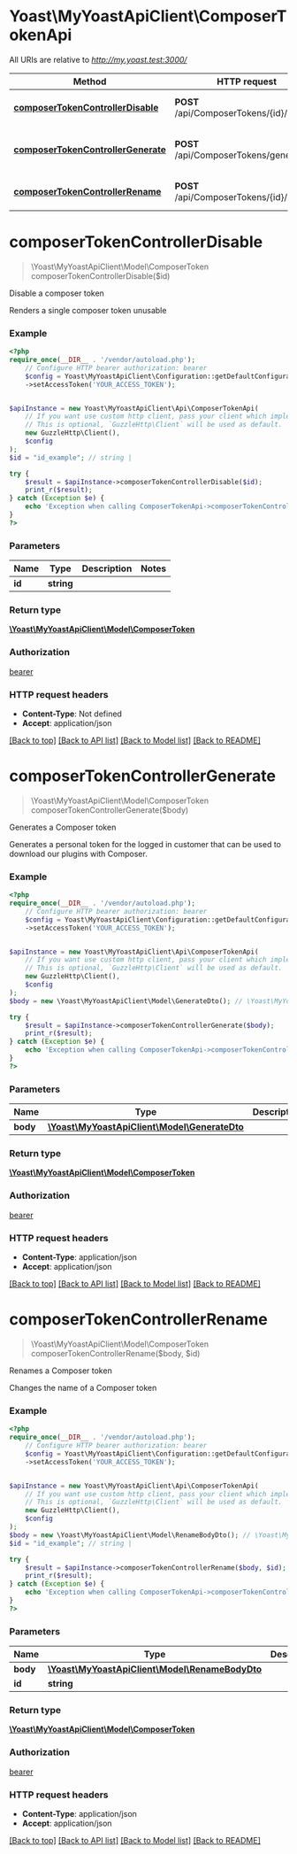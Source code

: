 # Yoast\MyYoastApiClient\ComposerTokenApi

All URIs are relative to *http://my.yoast.test:3000/*

Method | HTTP request | Description
------------- | ------------- | -------------
[**composerTokenControllerDisable**](ComposerTokenApi.md#composertokencontrollerdisable) | **POST** /api/ComposerTokens/{id}/delete | Disable a composer token
[**composerTokenControllerGenerate**](ComposerTokenApi.md#composertokencontrollergenerate) | **POST** /api/ComposerTokens/generate | Generates a Composer token
[**composerTokenControllerRename**](ComposerTokenApi.md#composertokencontrollerrename) | **POST** /api/ComposerTokens/{id}/rename | Renames a Composer token

# **composerTokenControllerDisable**
> \Yoast\MyYoastApiClient\Model\ComposerToken composerTokenControllerDisable($id)

Disable a composer token

Renders a single composer token unusable

### Example
```php
<?php
require_once(__DIR__ . '/vendor/autoload.php');
    // Configure HTTP bearer authorization: bearer
    $config = Yoast\MyYoastApiClient\Configuration::getDefaultConfiguration()
    ->setAccessToken('YOUR_ACCESS_TOKEN');


$apiInstance = new Yoast\MyYoastApiClient\Api\ComposerTokenApi(
    // If you want use custom http client, pass your client which implements `GuzzleHttp\ClientInterface`.
    // This is optional, `GuzzleHttp\Client` will be used as default.
    new GuzzleHttp\Client(),
    $config
);
$id = "id_example"; // string | 

try {
    $result = $apiInstance->composerTokenControllerDisable($id);
    print_r($result);
} catch (Exception $e) {
    echo 'Exception when calling ComposerTokenApi->composerTokenControllerDisable: ', $e->getMessage(), PHP_EOL;
}
?>
```

### Parameters

Name | Type | Description  | Notes
------------- | ------------- | ------------- | -------------
 **id** | **string**|  |

### Return type

[**\Yoast\MyYoastApiClient\Model\ComposerToken**](../Model/ComposerToken.md)

### Authorization

[bearer](../../README.md#bearer)

### HTTP request headers

 - **Content-Type**: Not defined
 - **Accept**: application/json

[[Back to top]](#) [[Back to API list]](../../README.md#documentation-for-api-endpoints) [[Back to Model list]](../../README.md#documentation-for-models) [[Back to README]](../../README.md)

# **composerTokenControllerGenerate**
> \Yoast\MyYoastApiClient\Model\ComposerToken composerTokenControllerGenerate($body)

Generates a Composer token

Generates a personal token for the logged in customer that can be used to download our plugins with Composer.

### Example
```php
<?php
require_once(__DIR__ . '/vendor/autoload.php');
    // Configure HTTP bearer authorization: bearer
    $config = Yoast\MyYoastApiClient\Configuration::getDefaultConfiguration()
    ->setAccessToken('YOUR_ACCESS_TOKEN');


$apiInstance = new Yoast\MyYoastApiClient\Api\ComposerTokenApi(
    // If you want use custom http client, pass your client which implements `GuzzleHttp\ClientInterface`.
    // This is optional, `GuzzleHttp\Client` will be used as default.
    new GuzzleHttp\Client(),
    $config
);
$body = new \Yoast\MyYoastApiClient\Model\GenerateDto(); // \Yoast\MyYoastApiClient\Model\GenerateDto | 

try {
    $result = $apiInstance->composerTokenControllerGenerate($body);
    print_r($result);
} catch (Exception $e) {
    echo 'Exception when calling ComposerTokenApi->composerTokenControllerGenerate: ', $e->getMessage(), PHP_EOL;
}
?>
```

### Parameters

Name | Type | Description  | Notes
------------- | ------------- | ------------- | -------------
 **body** | [**\Yoast\MyYoastApiClient\Model\GenerateDto**](../Model/GenerateDto.md)|  |

### Return type

[**\Yoast\MyYoastApiClient\Model\ComposerToken**](../Model/ComposerToken.md)

### Authorization

[bearer](../../README.md#bearer)

### HTTP request headers

 - **Content-Type**: application/json
 - **Accept**: application/json

[[Back to top]](#) [[Back to API list]](../../README.md#documentation-for-api-endpoints) [[Back to Model list]](../../README.md#documentation-for-models) [[Back to README]](../../README.md)

# **composerTokenControllerRename**
> \Yoast\MyYoastApiClient\Model\ComposerToken composerTokenControllerRename($body, $id)

Renames a Composer token

Changes the name of a Composer token

### Example
```php
<?php
require_once(__DIR__ . '/vendor/autoload.php');
    // Configure HTTP bearer authorization: bearer
    $config = Yoast\MyYoastApiClient\Configuration::getDefaultConfiguration()
    ->setAccessToken('YOUR_ACCESS_TOKEN');


$apiInstance = new Yoast\MyYoastApiClient\Api\ComposerTokenApi(
    // If you want use custom http client, pass your client which implements `GuzzleHttp\ClientInterface`.
    // This is optional, `GuzzleHttp\Client` will be used as default.
    new GuzzleHttp\Client(),
    $config
);
$body = new \Yoast\MyYoastApiClient\Model\RenameBodyDto(); // \Yoast\MyYoastApiClient\Model\RenameBodyDto | 
$id = "id_example"; // string | 

try {
    $result = $apiInstance->composerTokenControllerRename($body, $id);
    print_r($result);
} catch (Exception $e) {
    echo 'Exception when calling ComposerTokenApi->composerTokenControllerRename: ', $e->getMessage(), PHP_EOL;
}
?>
```

### Parameters

Name | Type | Description  | Notes
------------- | ------------- | ------------- | -------------
 **body** | [**\Yoast\MyYoastApiClient\Model\RenameBodyDto**](../Model/RenameBodyDto.md)|  |
 **id** | **string**|  |

### Return type

[**\Yoast\MyYoastApiClient\Model\ComposerToken**](../Model/ComposerToken.md)

### Authorization

[bearer](../../README.md#bearer)

### HTTP request headers

 - **Content-Type**: application/json
 - **Accept**: application/json

[[Back to top]](#) [[Back to API list]](../../README.md#documentation-for-api-endpoints) [[Back to Model list]](../../README.md#documentation-for-models) [[Back to README]](../../README.md)

